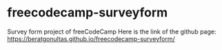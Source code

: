 # freecodecamp-surveyform
Survey form project of freeCodeCamp
Here is the link of the github page: https://beratgonultas.github.io/freecodecamp-surveyform/

